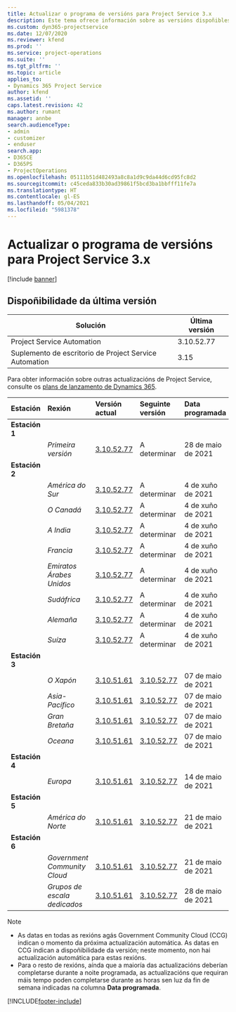 ```yaml
---
title: Actualizar o programa de versións para Project Service 3.x
description: Este tema ofrece información sobre as versións dispoñibles e próximas de Dynamics 365 Project Service Automation.
ms.custom: dyn365-projectservice
ms.date: 12/07/2020
ms.reviewer: kfend
ms.prod: ''
ms.service: project-operations
ms.suite: ''
ms.tgt_pltfrm: ''
ms.topic: article
applies_to:
- Dynamics 365 Project Service
author: kfend
ms.assetid: ''
caps.latest.revision: 42
ms.author: rumant
manager: annbe
search.audienceType:
- admin
- customizer
- enduser
search.app:
- D365CE
- D365PS
- ProjectOperations
ms.openlocfilehash: 05111b51d482493a8c8a1d9c9da44d6cd95fc8d2
ms.sourcegitcommit: c45ceda833b30ad39861f5bcd3ba1bbfff11fe7a
ms.translationtype: HT
ms.contentlocale: gl-ES
ms.lasthandoff: 05/04/2021
ms.locfileid: "5981378"
---
```

# <a name="update-release-schedule-for-project-service-3x"></a>Actualizar o programa de versións para Project Service 3.x

[!include [banner](../includes/psa-now-project-operations.md)]

## <a name="latest-version-availability"></a>Dispoñibilidade da última versión

| Solución  | Última versión |
|-------|----|
| Project Service Automation    | 3.10.52.77 |
| Suplemento de escritorio de Project Service Automation                | 3.15          |

Para obter información sobre outras actualizacións de Project Service, consulte os [plans de lanzamento de Dynamics 365](/dynamics365/release-plans/). 

| Estación  | Rexión | Versión actual | Seguinte versión |  Data programada
| :---   | :---   | :---   | :---   |:---   |         
|<strong>Estación 1</strong> | |  |  | |
| | <i>Primeira versión</i> | [3.10.52.77](whats-new-ur-31.md) | A determinar | 28 de maio de 2021
|<strong>Estación 2</strong> | |  |  | |
| | <i>América do Sur</i> | [3.10.52.77](whats-new-ur-31.md) | A determinar | 4 de xuño de 2021
| | <i>O Canadá</i> | [3.10.52.77](whats-new-ur-31.md) | A determinar | 4 de xuño de 2021
| | <i>A India</i> | [3.10.52.77](whats-new-ur-31.md) | A determinar | 4 de xuño de 2021
| | <i>Francia</i> | [3.10.52.77](whats-new-ur-31.md) | A determinar | 4 de xuño de 2021
| | <i>Emiratos Árabes Unidos</i> | [3.10.52.77](whats-new-ur-31.md) | A determinar | 4 de xuño de 2021
| | <i>Sudáfrica</i> | [3.10.52.77](whats-new-ur-31.md) | A determinar | 4 de xuño de 2021
| | <i>Alemaña</i> | [3.10.52.77](whats-new-ur-31.md) | A determinar | 4 de xuño de 2021
| | <i>Suíza</i> | [3.10.52.77](whats-new-ur-31.md) | A determinar | 4 de xuño de 2021
|<strong>Estación 3</strong> | |  |  | |
| | <i>O Xapón</i> | [3.10.51.61](whats-new-ur-30.md) | [3.10.52.77](whats-new-ur-31.md) | 07 de maio de 2021
| | <i>Asia-Pacífico</i> | [3.10.51.61](whats-new-ur-30.md) | [3.10.52.77](whats-new-ur-31.md) | 07 de maio de 2021
| | <i>Gran Bretaña</i> | [3.10.51.61](whats-new-ur-30.md) | [3.10.52.77](whats-new-ur-31.md) | 07 de maio de 2021
| | <i>Oceana</i> | [3.10.51.61](whats-new-ur-30.md) | [3.10.52.77](whats-new-ur-31.md) | 07 de maio de 2021
|<strong>Estación 4</strong> | |  |  | |
| | <i>Europa</i> | [3.10.51.61](whats-new-ur-30.md) | [3.10.52.77](whats-new-ur-31.md) | 14 de maio de 2021
|<strong>Estación 5</strong> | |  |  | |
| | <i>América do Norte</i> | [3.10.51.61](whats-new-ur-30.md) | [3.10.52.77](whats-new-ur-31.md) | 21 de maio de 2021
|<strong>Estación 6</strong> | |  |  | |
| | <i>Government Community Cloud</i> | [3.10.51.61](whats-new-ur-30.md) | [3.10.52.77](whats-new-ur-31.md) | 21 de maio de 2021
| | <i>Grupos de escala dedicados</i> | [3.10.51.61](whats-new-ur-30.md) | [3.10.52.77](whats-new-ur-31.md) | 28 de maio de 2021

>[!Note]
> - As datas en todas as rexións agás Government Community Cloud (CCG) indican o momento da próxima actualización automática. As datas en CCG indican a dispoñibilidade da versión; neste momento, non hai actualización automática para estas rexións.
> - Para o resto de rexións, aínda que a maioría das actualizacións deberían completarse durante a noite programada, as actualizacións que requiran máis tempo poden completarse durante as horas sen luz da fin de semana indicadas na columna **Data programada**.


[!INCLUDE[footer-include](../includes/footer-banner.md)]
